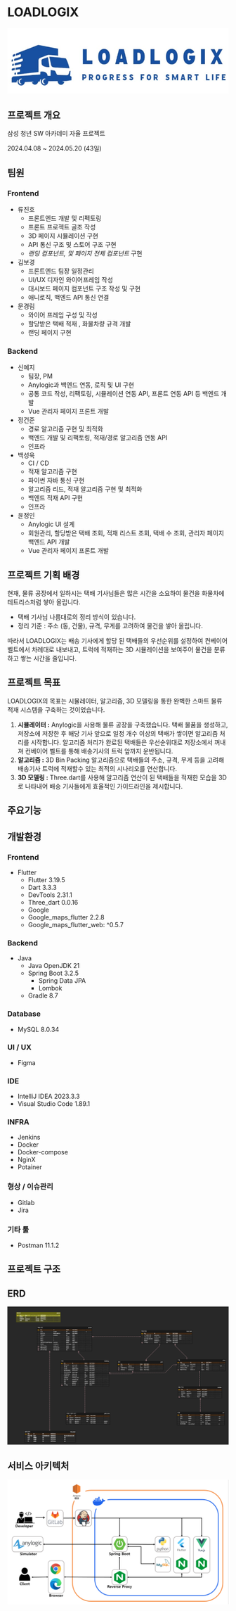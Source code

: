 # LOADLOGIX

![logo.jpg](./etc/assets/logo.jpg)

## 프로젝트 개요

삼성 청년 SW 아카데미 자율 프로젝트

2024.04.08 ~ 2024.05.20 (43일)

## 팀원

### Frontend

- 류진호
    - 프론트엔드 개발 및 리펙토링
    - 프론트 프로젝트 골조 작성
    - 3D 페이지 시뮬레이션 구현
    - API 통신 구조 및 스토어 구조 구현
    - *랜딩 컴포넌트, 및 페이지 전체 컴포넌트* 구현
- 김보경
    - 프론트엔드 팀장 일정관리
    - UI/UX 디자인 와이어프레임 작성
    - 대시보드 페이지 컴포넌트 구조 작성 및 구현
    - 애니로직, 백엔드 API 통신 연결
- 문경림
    - 와이어 프레임 구성 및 작성
    - 할당받은 택배 적재 , 화물차량 규격 개발
    - 랜딩 페이지 구현

### Backend

- 신예지
    - 팀장, PM
    - Anylogic과 백엔드 연동, 로직 및 UI 구현
    - 공통 코드 작성, 리팩토링, 시뮬레이션 연동 API, 프론트 연동 API 등 백엔드 개발
    - Vue 관리자 페이지 프론트 개발
- 정건준
    - 경로 알고리즘 구현 및 최적화
    - 백엔드 개발 및 리팩토링, 적재/경로 알고리즘 연동 API
    - 인프라
- 백성욱
    - CI / CD
    - 적재 알고리즘 구현
    - 파이썬 자바 통신 구현
    - 알고리즘 리드, 적재 알고리즘 구현 및 최적화
    - 백엔드 적재 API 구현
    - 인프라
- 윤정인
    - Anylogic UI 설계
    - 회원관리, 할당받은 택배 조회, 적재 리스트 조회, 택배 수 조회, 관리자 페이지 백엔드 API 개발
    - Vue 관리자 페이지 프론트 개발

## 프로젝트 기획 배경

현재, 물류 공장에서 일하시는 택배 기사님들은 많은 시간을 소요하여 물건을 화물차에 테트리스처럼 쌓아 올립니다.

- 택배 기사님 나름대로의 정리 방식이 있습니다.
- 정리 기준 : 주소 (동, 건물), 규격, 무게를 고려하여 물건을 쌓아 올립니다.

따라서 LOADLOGIX는 배송 기사에게 할당 된 택배들의 우선순위를 설정하여 컨베이어 벨트에서 차례대로 내보내고, 트럭에 적재하는 3D 시뮬레이션을 보여주어 물건을 분류하고 쌓는 시간을 줄입니다.

## 프로젝트 목표

LOADLOGIX의 목표는 시뮬레이터, 알고리즘, 3D 모델링을 통한 완벽한 스마트 물류 적재 시스템을 구축하는 것이었습니다.

1. **시뮬레이터 :**  Anylogic을 사용해 물류 공장을 구축했습니다. 택배 물품을 생성하고, 저장소에 저장한 후 해당 기사 앞으로 일정 개수 이상의 택배가 쌓이면 알고리즘 처리를 시작합니다. 알고리즘 처리가 완료된 택배들은 우선순위대로 저장소에서 꺼내져 컨베이어 벨트를 통해 배송기사의 트럭 앞까지 운반됩니다.
2. **알고리즘  :** 3D Bin Packing 알고리즘으로 택배들의 주소, 규격, 무게 등을 고려해 배송기사 트럭에 적재할수 있는 최적의 시나리오를 연산합니다.
3. **3D 모델링 :** Three.dart를 사용해 알고리즘 연산이 된 택배들을 적재한 모습을 3D로 나타내어 배송 기사들에게 효율적인 가이드라인을 제시합니다.

## 주요기능

## 개발환경

### Frontend

- Flutter
    - Flutter 3.19.5
    - Dart 3.3.3
    - DevTools 2.31.1
    - Three_dart 0.0.16
    - Google
    - Google_maps_flutter 2.2.8
    - Google_maps_flutter_web: ^0.5.7

### Backend

- Java
    - Java OpenJDK 21
    - Spring Boot 3.2.5
        - Spring Data JPA
        - Lombok
    - Gradle 8.7

### Database

- MySQL 8.0.34

### **UI / UX**

- Figma

### **IDE**

- IntelliJ IDEA 2023.3.3
- Visual Studio Code 1.89.1

### **INFRA**

- Jenkins
- Docker
- Docker-compose
- NginX
- Potainer

### **형상 / 이슈관리**

- Gitlab
- Jira

### **기타 툴**

- Postman 11.1.2

## 프로젝트 구조

## ERD

![erd.PNG](./etc/assets/erd.png)

## 서비스 아키텍처

![Untitled](./etc/assets/service_architecture.png)